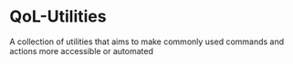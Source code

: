 # QoL-Utilities
A collection of utilities that aims to make commonly used commands and actions more accessible or automated
